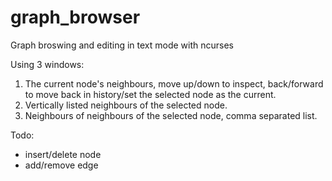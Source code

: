 # graph_browser
Graph broswing and editing in text mode with ncurses


Using 3 windows:
 1. The current node's neighbours, move up/down to inspect, 
    back/forward to move back in history/set the selected node as the current.
 2. Vertically listed neighbours of the selected node.
 3. Neighbours of neighbours of the selected node, comma separated list.
 
Todo:
 * insert/delete node
 * add/remove edge
  
